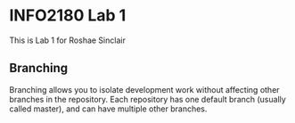 # INFO2180 Lab 1

This is Lab 1 for Roshae Sinclair

## Branching

Branching allows you to isolate development work without
affecting other branches in the repository. Each repository
has one default branch (usually called master), and can have
multiple other branches.